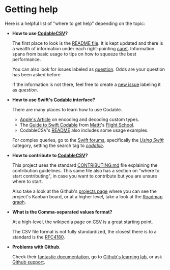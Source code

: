 # Getting help

Here is a helpful list of "where to get help" depending on the topic:

-   **How to use [CodableCSV](https://www.github.com/dehesa/CodableCSV)?**

    The first place to look is the [README file](https://github.com/dehesa/CodableCSV/blob/master/README.md). It is kept updated and there is a wealth of information under each right-pointing [caret](https://en.wikipedia.org/wiki/Caret). Information spans from basic usage to tips on how to squeeze the best performance.

    You can also look for issues labeled as [question](https://github.com/dehesa/CodableCSV/issues?q=is%3Aissue+label%3Aquestion+). Odds are your question has been asked before.

    If the information is not there, feel free to create a [new issue](https://github.com/dehesa/CodableCSV/issues/new) labeling it as _question_.

-   **How to use Swift's [Codable](https://developer.apple.com/documentation/swift/codable) interface?**

    There are many places to learn how to use Codable.

    -   [Apple's Article](https://developer.apple.com/documentation/foundation/archives_and_serialization/encoding_and_decoding_custom_types) on encoding and decoding custom types.
    -   The [Guide to Swift Codable](https://flight.school/books/codable) from [Mattt](https://twitter.com/mattt)'s [Flight School](https://flight.school).
    -   CodableCSV's [README](https://github.com/dehesa/CodableCSV/blob/master/README.md) also includes some usage examples.

    For complex queries, go to the [Swift forums](https://forums.swift.org), specifically the [_Using Swift_](https://forums.swift.org/c/swift-users/15) category, setting the search tag to [_codable_](https://forums.swift.org/tags/c/swift-users/15/codable).

-   **How to contribute to [CodableCSV](https://www.github.com/dehesa/CodableCSV)?**

    This project uses the standard [CONTRIBUTING.md](docs/CONTRIBUTING.md) file explaining the contribution guidelines. This same file also has a section on "where to start contributing", in case you want to contribute but you are unsure where to start.

    Also take a look at the Github's [projects page](https://github.com/dehesa/CodableCSV/projects) where you can see the project's Kanban board, or at a higher level, take a look at the [Roadmap graph](docs/Assets/Roadmap.svg).

-   **What is the Comma-separated values format?**

    At a high-level, the wikipedia page on [CSV](https://en.wikipedia.org/wiki/Comma-separated_values) is a great starting point.

    The CSV file format is not fully standardized, the closest there is to a standard is the [RFC4180](https://www.ietf.org/rfc/rfc4180.txt).

-   **Problems with Github**.

    Check their [fantastic documentation](https://help.github.com/en), go to [Github's learning lab](https://lab.github.com), or ask [Github support](https://support.github.com).
